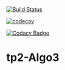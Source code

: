 [![Build Status](https://travis-ci.com/Stephaaniie/algochessprueba.svg?branch=master)](https://travis-ci.com/Stephaaniie/algochessprueba)

[![codecov](https://codecov.io/gh/Stephaaniie/algochessprueba/branch/master/graph/badge.svg)](https://codecov.io/gh/Stephaaniie/algochessprueba)

[![Codacy Badge](https://api.codacy.com/project/badge/Grade/61ab9515f1df4905b06ee5d79f5f5fcc)](https://www.codacy.com/manual/Stephaaniie/algochessprueba?utm_source=github.com&amp;utm_medium=referral&amp;utm_content=Stephaaniie/algochessprueba&amp;utm_campaign=Badge_Grade)

# tp2-Algo3